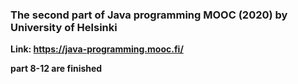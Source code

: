### The second part of Java programming MOOC (2020) by University of Helsinki

**Link: https://java-programming.mooc.fi/**

**part 8-12 are finished**
